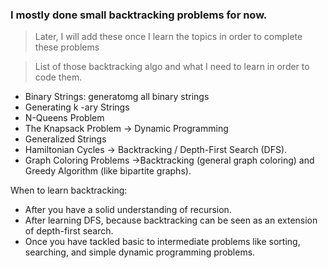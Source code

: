 ### I mostly done small backtracking problems for now.

> Later, I will add these once I learn the topics in order to complete these problems 

>List of those backtracking algo and what I need to learn in order to code them.

- Binary Strings: generatomg all binary strings
- Generating k -ary Strings
- N-Queens Problem
- The Knapsack Problem -> Dynamic Programming
- Generalized Strings
- Hamiltonian Cycles -> Backtracking / Depth-First Search (DFS).
- Graph Coloring Problems ->Backtracking (general graph coloring) and Greedy Algorithm (like bipartite graphs).

When to learn backtracking:

- After you have a solid understanding of recursion.
- After learning DFS, because backtracking can be seen as an extension of depth-first search.
- Once you have tackled basic to intermediate problems like sorting, searching, and simple dynamic programming problems.